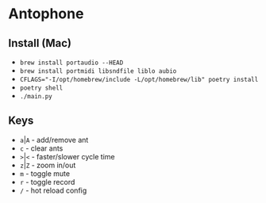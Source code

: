 # Antophone

## Install (Mac)
* `brew install portaudio --HEAD`
* `brew install portmidi libsndfile liblo aubio`
* `CFLAGS="-I/opt/homebrew/include -L/opt/homebrew/lib" poetry install`
* `poetry shell`
* `./main.py`


## Keys
* `a`|`A` - add/remove ant
* `c` - clear ants
* `>`|`<` - faster/slower cycle time
* `z`|`Z` - zoom in/out
* `m` - toggle mute
* `r` - toggle record
* `/` - hot reload config
